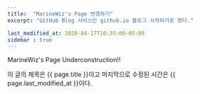 ```yaml
---
title:  "MarineWiz's Page 변경하기"
excerpt: "GitHub Blog 서비스인 github.io 블로그 시작하기로 했다."

last_modified_at: 2020-04-17T10:35:00-05:00
sidebar : true
---
```


MarineWiz's Page Underconstruction!!

이 글의 제목은 {{ page.title }}이고
마지막으로 수정된 시간은 {{ page.last_modified_at }}이다.
